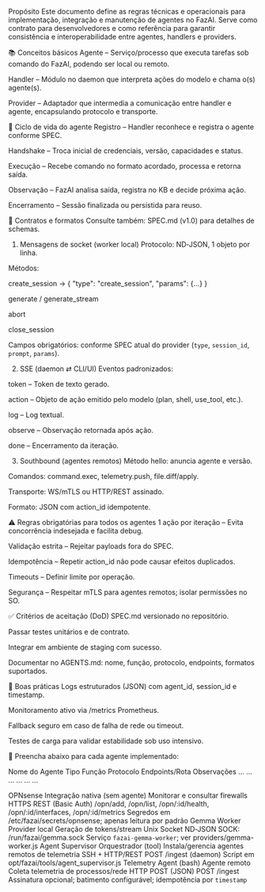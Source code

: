 Propósito
Este documento define as regras técnicas e operacionais para implementação, integração e manutenção de agentes no FazAI. Serve como contrato para desenvolvedores e como referência para garantir consistência e interoperabilidade entre agentes, handlers e providers.

📚 Conceitos básicos
Agente – Serviço/processo que executa tarefas sob comando do FazAI, podendo ser local ou remoto.

Handler – Módulo no daemon que interpreta ações do modelo e chama o(s) agente(s).

Provider – Adaptador que intermedia a comunicação entre handler e agente, encapsulando protocolo e transporte.

🔄 Ciclo de vida do agente
Registro – Handler reconhece e registra o agente conforme SPEC.

Handshake – Troca inicial de credenciais, versão, capacidades e status.

Execução – Recebe comando no formato acordado, processa e retorna saída.

Observação – FazAI analisa saída, registra no KB e decide próxima ação.

Encerramento – Sessão finalizada ou persistida para reuso.

📜 Contratos e formatos
Consulte também: SPEC.md (v1.0) para detalhes de schemas.
1. Mensagens de socket (worker local)
Protocolo: ND‑JSON, 1 objeto por linha.

Métodos:

create_session → { "type": "create_session", "params": {...} }

generate / generate_stream

abort

close_session

Campos obrigatórios: conforme SPEC atual do provider (`type`, `session_id`, `prompt`, `params`).

2. SSE (daemon ⇄ CLI/UI)
Eventos padronizados:

token – Token de texto gerado.

action – Objeto de ação emitido pelo modelo (plan, shell, use_tool, etc.).

log – Log textual.

observe – Observação retornada após ação.

done – Encerramento da iteração.

3. Southbound (agentes remotos)
Método hello: anuncia agente e versão.

Comandos: command.exec, telemetry.push, file.diff/apply.

Transporte: WS/mTLS ou HTTP/REST assinado.

Formato: JSON com action_id idempotente.

⚠️ Regras obrigatórias para todos os agentes
1 ação por iteração – Evita concorrência indesejada e facilita debug.

Validação estrita – Rejeitar payloads fora do SPEC.

Idempotência – Repetir action_id não pode causar efeitos duplicados.

Timeouts – Definir limite por operação.

Segurança – Respeitar mTLS para agentes remotos; isolar permissões no SO.

✅ Critérios de aceitação (DoD)
SPEC.md versionado no repositório.

Passar testes unitários e de contrato.

Integrar em ambiente de staging com sucesso.

Documentar no AGENTS.md: nome, função, protocolo, endpoints, formatos suportados.

📌 Boas práticas
Logs estruturados (JSON) com agent_id, session_id e timestamp.

Monitoramento ativo via /metrics Prometheus.

Fallback seguro em caso de falha de rede ou timeout.

Testes de carga para validar estabilidade sob uso intensivo.

📝 Preencha abaixo para cada agente implementado:

Nome do Agente	Tipo	Função	Protocolo	Endpoints/Rota	Observações
…	…	…	…	…	…

OPNsense	Integração nativa (sem agente)	Monitorar e consultar firewalls	HTTPS REST (Basic Auth)	/opn/add, /opn/list, /opn/:id/health, /opn/:id/interfaces, /opn/:id/metrics	Segredos em /etc/fazai/secrets/opnsense; apenas leitura por padrão
Gemma Worker	Provider local	Geração de tokens/stream	Unix Socket ND‑JSON	SOCK: /run/fazai/gemma.sock	Serviço `fazai-gemma-worker`; ver providers/gemma-worker.js
Agent Supervisor	Orquestrador (tool)	Instala/gerencia agentes remotos de telemetria	SSH + HTTP/REST	POST /ingest (daemon)	Script em opt/fazai/tools/agent_supervisor.js
Telemetry Agent (bash)	Agente remoto	Coleta telemetria de processos/rede	HTTP POST (JSON)	POST /ingest	Assinatura opcional; batimento configurável; idempotência por `timestamp`

